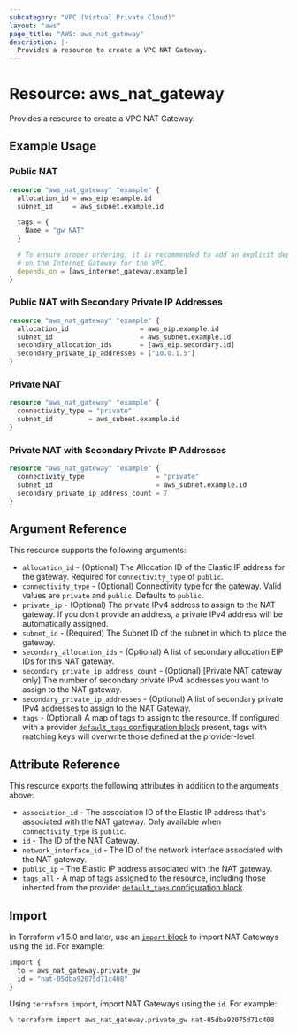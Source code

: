 ```yaml
---
subcategory: "VPC (Virtual Private Cloud)"
layout: "aws"
page_title: "AWS: aws_nat_gateway"
description: |-
  Provides a resource to create a VPC NAT Gateway.
---
```


# Resource: aws_nat_gateway

Provides a resource to create a VPC NAT Gateway.

## Example Usage

### Public NAT

```terraform
resource "aws_nat_gateway" "example" {
  allocation_id = aws_eip.example.id
  subnet_id     = aws_subnet.example.id

  tags = {
    Name = "gw NAT"
  }

  # To ensure proper ordering, it is recommended to add an explicit dependency
  # on the Internet Gateway for the VPC.
  depends_on = [aws_internet_gateway.example]
}
```

### Public NAT with Secondary Private IP Addresses

```terraform
resource "aws_nat_gateway" "example" {
  allocation_id                  = aws_eip.example.id
  subnet_id                      = aws_subnet.example.id
  secondary_allocation_ids       = [aws_eip.secondary.id]
  secondary_private_ip_addresses = ["10.0.1.5"]
}
```

### Private NAT

```terraform
resource "aws_nat_gateway" "example" {
  connectivity_type = "private"
  subnet_id         = aws_subnet.example.id
}
```

### Private NAT with Secondary Private IP Addresses

```terraform
resource "aws_nat_gateway" "example" {
  connectivity_type                  = "private"
  subnet_id                          = aws_subnet.example.id
  secondary_private_ip_address_count = 7
}
```

## Argument Reference

This resource supports the following arguments:

* `allocation_id` - (Optional) The Allocation ID of the Elastic IP address for the gateway. Required for `connectivity_type` of `public`.
* `connectivity_type` - (Optional) Connectivity type for the gateway. Valid values are `private` and `public`. Defaults to `public`.
* `private_ip` - (Optional) The private IPv4 address to assign to the NAT gateway. If you don't provide an address, a private IPv4 address will be automatically assigned.
* `subnet_id` - (Required) The Subnet ID of the subnet in which to place the gateway.
* `secondary_allocation_ids` - (Optional) A list of secondary allocation EIP IDs for this NAT gateway.
* `secondary_private_ip_address_count` - (Optional) [Private NAT gateway only] The number of secondary private IPv4 addresses you want to assign to the NAT gateway.
* `secondary_private_ip_addresses` - (Optional) A list of secondary private IPv4 addresses to assign to the NAT Gateway.
* `tags` - (Optional) A map of tags to assign to the resource. If configured with a provider [`default_tags` configuration block](https://registry.terraform.io/providers/hashicorp/aws/latest/docs#default_tags-configuration-block) present, tags with matching keys will overwrite those defined at the provider-level.

## Attribute Reference

This resource exports the following attributes in addition to the arguments above:

* `association_id` - The association ID of the Elastic IP address that's associated with the NAT gateway. Only available when `connectivity_type` is `public`.
* `id` - The ID of the NAT Gateway.
* `network_interface_id` - The ID of the network interface associated with the NAT gateway.
* `public_ip` - The Elastic IP address associated with the NAT gateway.
* `tags_all` - A map of tags assigned to the resource, including those inherited from the provider [`default_tags` configuration block](https://registry.terraform.io/providers/hashicorp/aws/latest/docs#default_tags-configuration-block).

## Import

In Terraform v1.5.0 and later, use an [`import` block](https://developer.hashicorp.com/terraform/language/import) to import NAT Gateways using the `id`. For example:

```terraform
import {
  to = aws_nat_gateway.private_gw
  id = "nat-05dba92075d71c408"
}
```

Using `terraform import`, import NAT Gateways using the `id`. For example:

```console
% terraform import aws_nat_gateway.private_gw nat-05dba92075d71c408
```
